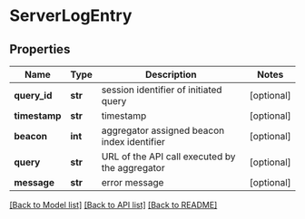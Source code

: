 # ServerLogEntry

## Properties
Name | Type | Description | Notes
------------ | ------------- | ------------- | -------------
**query_id** | **str** | session identifier of initiated query  | [optional] 
**timestamp** | **str** | timestamp  | [optional] 
**beacon** | **int** | aggregator assigned beacon index identifier  | [optional] 
**query** | **str** | URL of the API call executed by the aggregator  | [optional] 
**message** | **str** | error message  | [optional] 

[[Back to Model list]](../README.md#documentation-for-models) [[Back to API list]](../README.md#documentation-for-api-endpoints) [[Back to README]](../README.md)


